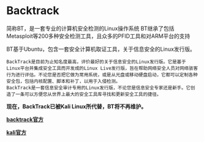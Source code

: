 # Backtrack
简称BT，是一套专业的计算机安全检测的Linux操作系统
BT继承了包括Metasploit等200多种安全检测工具，且众多的PFID工具和对ARM平台的支持

BT基于Ubuntu，包含一套安全计算机取证工具，关于信息安全的Linux发行版。

```
BackTrack是目前为止知名度最高，评价最好的关于信息安全的Linux发行版。它是基于Linux平台并集成安全工具而开发成的Linux Live发行版，旨在帮助网络安全人员对网络骇客行为进行评估。不论您是否把它做为常用系统，或是从光盘或移动硬盘启动，它都可以定制各种安全包，包括内核配置、脚本和补丁，以用于入侵检测。
BackTrack是一套信息安全审计专用的Linux发行版，不论您是信息安全专家还是新手。它创造了一条可以方便您从世界上最大的安全工具库寻找和更新安全工具的捷径。
```

**现在，BackTrack已被Kali Linux所代替，BT将不再维护。**

**[backtrack官方](http://www.backtrack-linux.org/)**

**[kali官方](http://www.kali.org/)**
